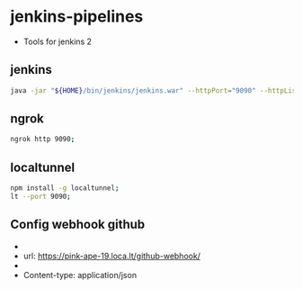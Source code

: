 # jenkins-pipelines

- Tools for jenkins 2

## jenkins
```bash
java -jar "${HOME}/bin/jenkins/jenkins.war" --httpPort="9090" --httpListenAddress="0.0.0.0" --argumentsRealm.passwd.Administrator="MY_PASS" --prefix /proxy;
```

## ngrok
```bash
ngrok http 9090;
```

## localtunnel
```bash
npm install -g localtunnel;
lt --port 9090;
```

## Config webhook github
- 
- url: https://pink-ape-19.loca.lt/github-webhook/
- 
- Content-type: application/json